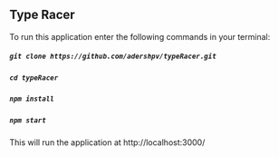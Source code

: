 ## Type Racer

To run this application enter the following commands in your terminal:

##### `git clone https://github.com/adershpv/typeRacer.git`

##### `cd typeRacer`

##### `npm install`

##### `npm start`

This will run the application at http://localhost:3000/
